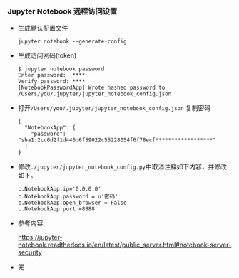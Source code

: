 
### Jupyter Notebook 远程访问设置

- 生成默认配置文件

    ```jupyter notebook --generate-config```

- 生成访问密码(token)

    ```
    $ jupyter notebook password
    Enter password:  ****
    Verify password: ****
    [NotebookPasswordApp] Wrote hashed password to /Users/you/.jupyter/jupyter_notebook_config.json
    ```

- 打开`/Users/you/.jupyter/jupyter_notebook_config.json` 复制密码

    ```
    {
      "NotebookApp": {
        "password": "sha1:2cc0d2f1d446:6f59022c55228054f6f78ecf******************"
      }
    }
    ```

- 修改`./jupyter/jupyter_notebook_config.py`中取消注释如下内容，并修改如下。

    ```
    c.NotebookApp.ip='0.0.0.0'
    c.NotebookApp.password = u'密码'
    c.NotebookApp.open_browser = False
    c.NotebookApp.port =8888 
    ``` 

- 参考内容

    https://jupyter-notebook.readthedocs.io/en/latest/public_server.html#notebook-server-security
    
- 完    